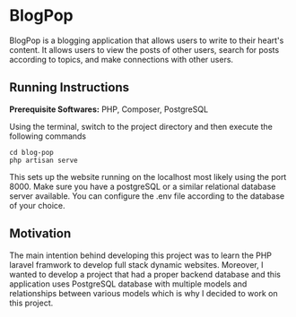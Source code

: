 # BlogPop
BlogPop is a blogging application that allows users to write to their heart's content. It allows users to view the posts of other users, search for posts according to topics, and make connections with other users.

## Running Instructions
**Prerequisite Softwares:** PHP, Composer, PostgreSQL

Using the terminal, switch to the project directory and then execute the following commands
```
cd blog-pop
php artisan serve
``` 
This sets up the website running on the localhost most likely using the port 8000. Make sure you have a postgreSQL or a similar relational database server available. You can configure the .env file according to the database of your choice.

## Motivation
The main intention behind developing this project was to learn the PHP laravel framwork to develop full stack dynamic websites. Moreover, I wanted to develop a project that had a proper backend database and this application uses PostgreSQL database with multiple models and relationships between various models which is why I decided to work on this project. 

